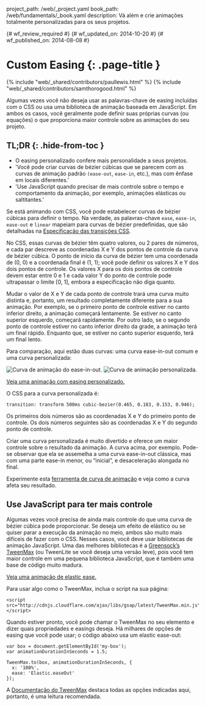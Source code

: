project_path: /web/_project.yaml
book_path: /web/fundamentals/_book.yaml
description: Vá além e crie animações totalmente personalizadas para os seus projetos.

{# wf_review_required #}
{# wf_updated_on: 2014-10-20 #}
{# wf_published_on: 2014-08-08 #}

# Custom Easing {: .page-title }

{% include "web/_shared/contributors/paullewis.html" %}
{% include "web/_shared/contributors/samthorogood.html" %}


Algumas vezes você não deseja usar as palavras-chave de easing incluídas com o CSS ou usa uma biblioteca de animação baseada em JavaScript. Em ambos os casos, você geralmente pode definir suas próprias curvas (ou equações) o que proporciona maior controle sobre as animações do seu projeto.

## TL;DR {: .hide-from-toc }
- O easing personalizado confere mais personalidade a seus projetos.
- 'Você pode criar curvas de bézier cúbicas que se parecem com as curvas de animação padrão <code>(ease-out</code>, <code>ease-in</code>, etc.), mas com ênfase em locais diferentes.'
- 'Use JavaScript quando precisar de mais controle sobre o tempo e comportamento da animação, por exemplo, animações elásticas ou saltitantes.'


Se está animando com CSS, você pode estabelecer curvas de bézier cúbicas para definir o tempo. Na verdade, as palavras-chave `ease`, `ease-in`, `ease-out` e `linear` mapeiam para curvas de bézier predefinidas, que são detalhadas na [Especificação das transições CSS](http://www.w3.org/TR/css3-transitions/).

No CSS, essas curvas de bézier têm quatro valores, ou 2 pares de números, e cada par descreve as coordenadas X e Y dos pontos de controle da curva de bézier cúbica.  O ponto de início da curva de bézier tem uma coordenada de (0, 0) e a coordenada final é (1, 1); você pode definir os valores X e Y dos dois pontos de controle. Os valores X para os dois pontos de controle devem estar entre 0 e 1 e cada valor Y do ponto de controle pode ultrapassar o limite [0, 1], embora a especificação não diga quanto.

Mudar o valor de X e Y de cada ponto de controle trará uma curva muito distinta e, portanto, um resultado completamente diferente para a sua animação. Por exemplo, se o primeiro ponto de controle estiver no canto inferior direito, a animação começará lentamente. Se estiver no canto superior esquerdo, começará rapidamente. Por outro lado, se o segundo ponto de controle estiver no canto inferior direito da grade, a animação terá um final rápido. Enquanto que, se estiver no canto superior esquerdo, terá um final lento.

Para comparação, aqui estão duas curvas: uma curva ease-in-out comum e uma curva personalizada:

<img src="imgs/ease-in-out-markers.png" style="display: inline; max-width: 300px" alt="Curva de animação do ease-in-out." />
<img src="imgs/custom.png" style="display: inline; max-width: 300px" alt="Curva de animação personalizada." />

<a href="https://googlesamples.github.io/web-fundamentals/samples/../fundamentals/design-and-ui/animations/box-move-custom-curve.html">Veja uma animação com easing personalizado.</a>

O CSS para a curva personalizada é:


    transition: transform 500ms cubic-bezier(0.465, 0.183, 0.153, 0.946);
    

Os primeiros dois números são as coordenadas X e Y do primeiro ponto de controle. Os dois números seguintes são as coordenadas X e Y do segundo ponto de controle.

Criar uma curva personalizada é muito divertido e oferece um maior controle sobre o resultado da animação. A curva acima, por exemplo. Pode-se observar que ela se assemelha a uma curva ease-in-out clássica, mas com uma parte ease-in menor, ou “inicial”, e desaceleração alongada no final.

Experimente esta <a href="https://googlesamples.github.io/web-fundamentals/samples/../fundamentals/design-and-ui/animations/curve-playground.html">ferramenta de curva de animação</a> e veja como a curva afeta seu resultado.

## Use JavaScript para ter mais controle

Algumas vezes você precisa de ainda mais controle do que uma curva de bézier cúbica pode proporcionar. Se deseja um efeito de elástico ou se quiser parar a execução da animação no meio, ambos são muito mais difíceis de fazer com o CSS. Nesses casos, você deve usar bibliotecas de animação JavaScript. Uma das melhores bibliotecas é a [Greensock’s TweenMax](https://github.com/greensock/GreenSock-JS/tree/master/src/minified) (ou TweenLite se você deseja uma versão leve), pois você tem maior controle em uma pequena biblioteca JavaScript, que é também uma base de código muito madura.

<a href="https://googlesamples.github.io/web-fundamentals/samples/../fundamentals/design-and-ui/animations/box-move-elastic.html">Veja uma animação de elastic ease.</a>

Para usar algo como o TweenMax, inclua o script na sua página:


    <script src="http://cdnjs.cloudflare.com/ajax/libs/gsap/latest/TweenMax.min.js"></script>
    

Quando estiver pronto, você pode chamar o TweenMax no seu elemento e dizer quais propriedades e easings deseja. Há milhares de opções de easing que você pode usar; o código abaixo usa um elastic ease-out:


    var box = document.getElementById('my-box');
    var animationDurationInSeconds = 1.5;
    
    TweenMax.to(box, animationDurationInSeconds, {
      x: '100%',
      ease: 'Elastic.easeOut'
    });
    

A [Documentação do TweenMax](http://greensock.com/docs/#/HTML5/GSAP/TweenMax/) destaca todas as opções indicadas aqui, portanto, é uma leitura recomendada.



